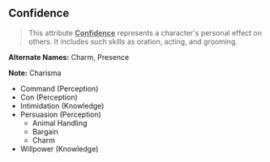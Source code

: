 Confidence
----------

> This attribute <ins>__Confidence__</ins> represents a character's personal effect on others. It includes such skills as oration, acting, and grooming.

__Alternate Names:__ Charm, <span title='Adventure'>Presence</span>

__Note:__ <span title='Fantasy'>Charisma</span>

- Command (Perception)
- Con (Perception)
- Intimidation (Knowledge)
- Persuasion (Perception)
  - Animal Handling
  - Bargain
  - Charm
- Willpower (Knowledge)

